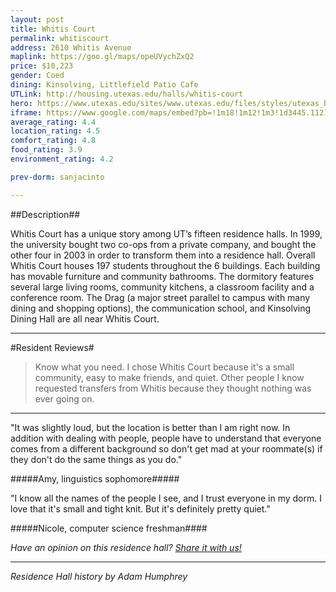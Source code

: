 ```yaml
---
layout: post
title: Whitis Court
permalink: whitiscourt
address: 2610 Whitis Avenue
maplink: https://goo.gl/maps/opeUVychZxQ2
price: $10,223
gender: Coed
dining: Kinsolving, Littlefield Patio Cafe
UTLink: http://housing.utexas.edu/halls/whitis-court
hero: https://www.utexas.edu/sites/www.utexas.edu/files/styles/utexas_hero_photo_image/public/hero-photos/maincampus_hero.jpg?itok=i1E3qQY4
iframe: https://www.google.com/maps/embed?pb=!1m18!1m12!1m3!1d3445.112140853462!2d-97.74265498487007!3d30.290869013844116!2m3!1f0!2f0!3f0!3m2!1i1024!2i768!4f13.1!3m3!1m2!1s0x8644b5826703dff1%3A0x6567d063f7a9f40d!2sWhitis+Court!5e0!3m2!1sen!2sus!4v1462319417884
average_rating: 4.4
location_rating: 4.5
comfort_rating: 4.8
food_rating: 3.9
environment_rating: 4.2

prev-dorm: sanjacinto

---
```


##Description##

Whitis Court has a unique story among UT’s fifteen residence halls. In 1999, the university bought two co-ops from a private company, and bought the other four in 2003 in order to transform them into a residence hall. Overall Whitis Court houses 197 students throughout the 6 buildings. Each building has movable furniture and community bathrooms. The dormitory features several large living rooms, community kitchens, a classroom facility and a conference room. The Drag (a major street parallel to campus with many dining and shopping options), the communication school, and Kinsolving Dining Hall are all near Whitis Court.

---

#Resident Reviews#

> Know what you need. I chose Whitis Court because it's a small community, easy to make friends, and quiet. Other people I know requested transfers from Whitis because they thought nothing was ever going on.

---

"It was slightly loud, but the location is better than I am right now. In addition with dealing with people, people have to understand that everyone comes from a different background so don't get mad at your roommate(s) if they don't do the same things as you do."

#####Amy, linguistics sophomore#####

"I know all the names of the people I see, and I trust everyone in my dorm. I love that it's small and tight knit. But it's definitely pretty quiet."

#####Nicole, computer science freshman####

_Have an opinion on this residence hall? [Share it with us!](https://goo.gl/forms/2FQQ17t7YAfFhlZT2)_

---

_Residence Hall history by Adam Humphrey_